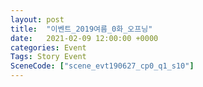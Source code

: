 ```yaml
---
layout: post
title:  "이벤트_2019여름_0화_오프닝"
date:   2021-02-09 12:00:00 +0000
categories: Event
Tags: Story Event
SceneCode: ["scene_evt190627_cp0_q1_s10"]
---
```


